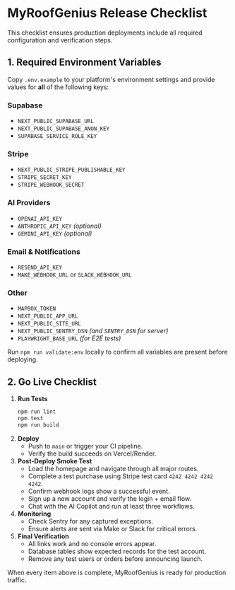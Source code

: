 # MyRoofGenius Release Checklist

This checklist ensures production deployments include all required configuration and verification steps.

## 1. Required Environment Variables
Copy `.env.example` to your platform's environment settings and provide values for **all** of the following keys:

### Supabase
- `NEXT_PUBLIC_SUPABASE_URL`
- `NEXT_PUBLIC_SUPABASE_ANON_KEY`
- `SUPABASE_SERVICE_ROLE_KEY`

### Stripe
- `NEXT_PUBLIC_STRIPE_PUBLISHABLE_KEY`
- `STRIPE_SECRET_KEY`
- `STRIPE_WEBHOOK_SECRET`

### AI Providers
- `OPENAI_API_KEY`
- `ANTHROPIC_API_KEY` *(optional)*
- `GEMINI_API_KEY` *(optional)*

### Email & Notifications
- `RESEND_API_KEY`
- `MAKE_WEBHOOK_URL` or `SLACK_WEBHOOK_URL`

### Other
- `MAPBOX_TOKEN`
- `NEXT_PUBLIC_APP_URL`
- `NEXT_PUBLIC_SITE_URL`
- `NEXT_PUBLIC_SENTRY_DSN` *(and `SENTRY_DSN` for server)*
- `PLAYWRIGHT_BASE_URL` *(for E2E tests)*

Run `npm run validate:env` locally to confirm all variables are present before deploying.

## 2. Go Live Checklist
1. **Run Tests**
   ```bash
   npm run lint
   npm test
   npm run build
   ```
2. **Deploy**
   - Push to `main` or trigger your CI pipeline.
   - Verify the build succeeds on Vercel/Render.
3. **Post‑Deploy Smoke Test**
   - Load the homepage and navigate through all major routes.
   - Complete a test purchase using Stripe test card `4242 4242 4242 4242`.
   - Confirm webhook logs show a successful event.
   - Sign up a new account and verify the login + email flow.
   - Chat with the AI Copilot and run at least three workflows.
4. **Monitoring**
   - Check Sentry for any captured exceptions.
   - Ensure alerts are sent via Make or Slack for critical errors.
5. **Final Verification**
   - All links work and no console errors appear.
   - Database tables show expected records for the test account.
   - Remove any test users or orders before announcing launch.

When every item above is complete, MyRoofGenius is ready for production traffic.
